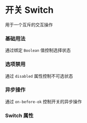 <script setup lang="ts">
  import props from "../example/switch/props.ts";
</script>
# 开关 Switch
用于一个互斥的交互操作

### 基础用法
通过绑定 `Boolean` 值控制选择状态
<demo-block src="example/switch/basic"></demo-block>

### 选项禁用

通过 `disabled` 属性控制不可选状态
<demo-block src="example/switch/disabled"></demo-block>


### 异步操作
通过 `on-before-ok` 控制开关的异步操作
<demo-block src="example/switch/async"></demo-block>


### Switch 属性

<table-block type="props" :data="props"></table-block>